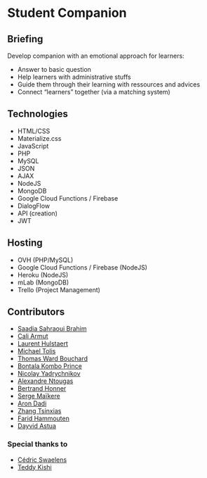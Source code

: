 # Student Companion

## Briefing
Develop companion with an emotional approach for learners:
* Answer to basic question
* Help learners with administrative stuffs
* Guide them through their learning with ressources and advices
* Connect “learners” together (via a matching system)

## Technologies

* HTML/CSS
* Materialize.css
* JavaScript
* PHP
* MySQL
* JSON
* AJAX
* NodeJS
* MongoDB
* Google Cloud Functions / Firebase
* DialogFlow
* API (creation)
* JWT

## Hosting

* OVH (PHP/MySQL)
* Google Cloud Functions / Firebase (NodeJS)
* Heroku (NodeJS)
* mLab (MongoDB)
* Trello (Project Management)

## Contributors

* [Saadia Sahraoui Brahim](https://github.com/ireneaadler)
* [Cali Armut](https://github.com/Cali93)
* [Laurent Hulstaert](https://github.com/laurenthu/)
* [Michael Tolis](https://github.com/ThankUniverse)
* [Thomas Ward Bouchard](https://github.com/Thomatang)
* [Bontala Kombo Prince](https://github.com/BontalaKomboPrince)
* [Nicolay Yadrychnikov](https://github.com/yadrychnikovNicolay)
* [Alexandre Ntougas](https://github.com/alexandrentougas)
* [Bertrand Honner](https://github.com/SuperchillB)
* [Serge Maïkere](https://github.com/SergeMaikere)
* [Aron Dadi](https://github.com/aronddadi)
* [Zhang Tsinxias](https://github.com/Tsinxias)
* [Farid Hammouten](https://github.com/Farid212)
* [Dayvid Astua](https://github.com/DayvidAstua)

### Special thanks to

* [Cédric Swaelens](https://becode.org/)
* [Teddy Kishi](https://github.com/teddykishi)
